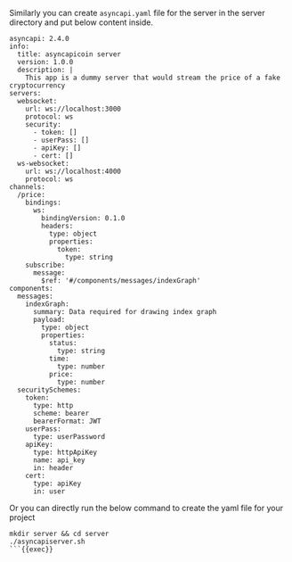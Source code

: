 Similarly you can create `asyncapi.yaml` file for the server in the server directory and put below content inside.

```
asyncapi: 2.4.0
info:
  title: asyncapicoin server
  version: 1.0.0
  description: |
    This app is a dummy server that would stream the price of a fake cryptocurrency
servers:
  websocket:
    url: ws://localhost:3000
    protocol: ws
    security:
      - token: []
      - userPass: []
      - apiKey: []
      - cert: []
  ws-websocket:
    url: ws://localhost:4000
    protocol: ws
channels:
  /price:
    bindings:
      ws:
        bindingVersion: 0.1.0
        headers:
          type: object
          properties:
            token:
              type: string
    subscribe:
      message:
        $ref: '#/components/messages/indexGraph'
components:
  messages:
    indexGraph:
      summary: Data required for drawing index graph
      payload:
        type: object
        properties:
          status:
            type: string
          time:
            type: number
          price:
            type: number
  securitySchemes:
    token:
      type: http
      scheme: bearer
      bearerFormat: JWT
    userPass:
      type: userPassword
    apiKey:
      type: httpApiKey
      name: api_key
      in: header
    cert:
      type: apiKey
      in: user
```

Or you can directly run the below command to create the yaml file for your project

```
mkdir server && cd server
./asyncapiserver.sh
```{{exec}}